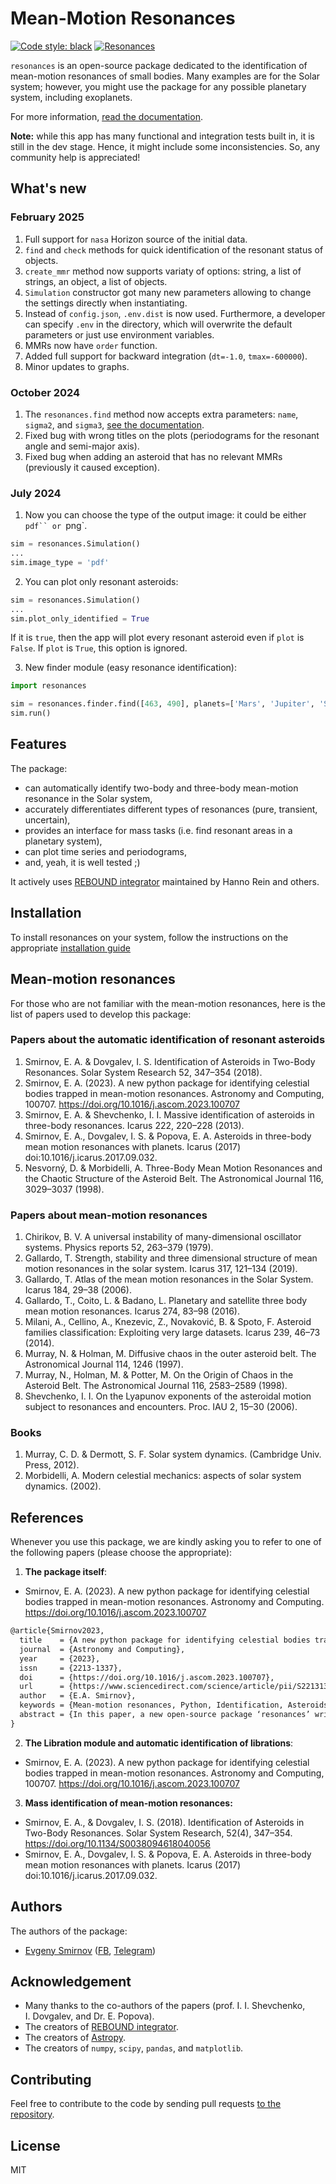 # Mean-Motion Resonances

[![Code style: black](https://img.shields.io/badge/code%20style-black-000000.svg)](https://github.com/psf/black)
[![Resonances](https://github.com/smirik/resonances/actions/workflows/ci.yml/badge.svg?branch=main)](https://github.com/smirik/resonances/actions/workflows/ci.yml)

`resonances` is an open-source package dedicated to the identification of mean-motion resonances of small bodies. Many examples are for the Solar system; however, you might use the package for any possible planetary system, including exoplanets.

For more information, [read the documentation](https://smirik.github.io/resonances/).

**Note:** while this app has many functional and integration tests built in, it is still in the dev stage. Hence, it might include some inconsistencies. So, any community help is appreciated!

## What's new

### February 2025

1. Full support for `nasa` Horizon source of the initial data.
1. `find` and `check` methods for quick identification of the resonant status of objects.
1. `create_mmr` method now supports variaty of options: string, a list of strings, an object, a list of objects.
1. `Simulation` constructor got many new parameters allowing to change the settings directly when instantiating.
1. Instead of `config.json`, `.env.dist` is now used. Furthermore, a developer can specify `.env` in the directory, which will overwrite the default parameters or just use environment variables.
1. MMRs now have `order` function.
1. Added full support for backward integration (`dt=-1.0`, `tmax=-600000`).
1. Minor updates to graphs.

### October 2024

1. The `resonances.find` method now accepts extra parameters: `name`, `sigma2`, and `sigma3`, [see the documentation](https://smirik.github.io/resonances/).
2. Fixed bug with wrong titles on the plots (periodograms for the resonant angle and semi-major axis).
3. Fixed bug when adding an asteroid that has no relevant MMRs (previously it caused exception).

### July 2024

1. Now you can choose the type of the output image: it could be either ` pdf`` or  `png`.

```python
sim = resonances.Simulation()
...
sim.image_type = 'pdf'
```

2. You can plot only resonant asteroids:

```python
sim = resonances.Simulation()
...
sim.plot_only_identified = True
```

If it is `true`, then the app will plot every resonant asteroid even if `plot` is `False`. If `plot` is `True`, this option is ignored.

3. New finder module (easy resonance identification):

```python
import resonances

sim = resonances.finder.find([463, 490], planets=['Mars', 'Jupiter', 'Saturn'])
sim.run()
```

## Features

The package:

-   can automatically identify two-body and three-body mean-motion resonance in the Solar system,
-   accurately differentiates different types of resonances (pure, transient, uncertain),
-   provides an interface for mass tasks (i.e. find resonant areas in a planetary system),
-   can plot time series and periodograms,
-   and, yeah, it is well tested ;)

It actively uses [REBOUND integrator](https://rebound.readthedocs.io) maintained by Hanno Rein and others.

## Installation

To install resonances on your system, follow the instructions on the appropriate [installation guide](https://smirik.github.io/resonances/install/)

## Mean-motion resonances

For those who are not familiar with the mean-motion resonances, here is the list of papers used to develop this package:

### Papers about the automatic identification of resonant asteroids

1. Smirnov, E. A. & Dovgalev, I. S. Identification of Asteroids in Two-Body Resonances. Solar System Research 52, 347–354 (2018).
2. Smirnov, E. A. (2023). A new python package for identifying celestial bodies trapped in mean-motion resonances. Astronomy and Computing, 100707. https://doi.org/10.1016/j.ascom.2023.100707
3. Smirnov, E. A. & Shevchenko, I. I. Massive identification of asteroids in three-body resonances. Icarus 222, 220–228 (2013).
4. Smirnov, E. A., Dovgalev, I. S. & Popova, E. A. Asteroids in three-body mean motion resonances with planets. Icarus (2017) doi:10.1016/j.icarus.2017.09.032.
5. Nesvorný, D. & Morbidelli, A. Three-Body Mean Motion Resonances and the Chaotic Structure of the Asteroid Belt. The Astronomical Journal 116, 3029–3037 (1998).

### Papers about mean-motion resonances

1. Chirikov, B. V. A universal instability of many-dimensional oscillator systems. Physics reports 52, 263–379 (1979).
1. Gallardo, T. Strength, stability and three dimensional structure of mean motion resonances in the solar system. Icarus 317, 121–134 (2019).
1. Gallardo, T. Atlas of the mean motion resonances in the Solar System. Icarus 184, 29–38 (2006).
1. Gallardo, T., Coito, L. & Badano, L. Planetary and satellite three body mean motion resonances. Icarus 274, 83–98 (2016).
1. Milani, A., Cellino, A., Knezevic, Z., Novaković, B. & Spoto, F. Asteroid families classification: Exploiting very large datasets. Icarus 239, 46–73 (2014).
1. Murray, N. & Holman, M. Diffusive chaos in the outer asteroid belt. The Astronomical Journal 114, 1246 (1997).
1. Murray, N., Holman, M. & Potter, M. On the Origin of Chaos in the Asteroid Belt. The Astronomical Journal 116, 2583–2589 (1998).
1. Shevchenko, I. I. On the Lyapunov exponents of the asteroidal motion subject to resonances and encounters. Proc. IAU 2, 15–30 (2006).

### Books

1. Murray, C. D. & Dermott, S. F. Solar system dynamics. (Cambridge Univ. Press, 2012).
1. Morbidelli, A. Modern celestial mechanics: aspects of solar system dynamics. (2002).

## References

Whenever you use this package, we are kindly asking you to refer to one of the following papers (please choose the appropriate):

1. **The package itself**:

-   Smirnov, E. A. (2023). A new python package for identifying celestial bodies trapped in mean-motion resonances. Astronomy and Computing. https://doi.org/10.1016/j.ascom.2023.100707

```tex
@article{Smirnov2023,
  title    = {A new python package for identifying celestial bodies trapped in mean-motion resonances},
  journal  = {Astronomy and Computing},
  year     = {2023},
  issn     = {2213-1337},
  doi      = {https://doi.org/10.1016/j.ascom.2023.100707},
  url      = {https://www.sciencedirect.com/science/article/pii/S2213133723000227},
  author   = {E.A. Smirnov},
  keywords = {Mean-motion resonances, Python, Identification, Asteroids},
  abstract = {In this paper, a new open-source package ‘resonances’ written in python is introduced. It allows to find, analyse, and plot two-body and three-body mean-motion eccentricity-type resonances in the Solar and other planetary systems. The package has a better accuracy of the automatic identification procedure for resonant objects compared to previous studies. Furthermore, it has built-in integrations with AstDyS and NASA JPL catalogues. The code is extensively documented and tested with automatic tests. The package is available on GitHub under MIT Licence.}
}
```

2. **The Libration module and automatic identification of librations**:

-   Smirnov, E. A. (2023). A new python package for identifying celestial bodies trapped in mean-motion resonances. Astronomy and Computing, 100707. https://doi.org/10.1016/j.ascom.2023.100707

3. **Mass identification of mean-motion resonances:**

-   Smirnov, E. A., & Dovgalev, I. S. (2018). Identification of Asteroids in Two-Body Resonances. Solar System Research, 52(4), 347–354. https://doi.org/10.1134/S0038094618040056
-   Smirnov, E. A., Dovgalev, I. S. & Popova, E. A. Asteroids in three-body mean motion resonances with planets. Icarus (2017) doi:10.1016/j.icarus.2017.09.032.

## Authors

The authors of the package:

-   [Evgeny Smirnov](https://github.com/smirik) ([FB](https://facebook.com/smirik), [Telegram](https://t.me/smirik))

## Acknowledgement

-   Many thanks to the co-authors of the papers (prof. I. I. Shevchenko, I. Dovgalev, and Dr. E. Popova).
-   The creators of [REBOUND integrator](https://rebound.readthedocs.io).
-   The creators of [Astropy](http://astropy.org).
-   The creators of `numpy`, `scipy`, `pandas`, and `matplotlib`.

## Contributing

Feel free to contribute to the code by sending pull requests [to the repository](https://github.com/smirik/resonances).

## License

MIT
